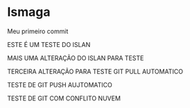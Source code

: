 # Ismaga


Meu primeiro commit

ESTE É UM TESTE DO ISLAN     


MAIS UMA ALTERAÇÃO DO ISLAN PARA TESTE  

TERCEIRA ALTERAÇÃO PARA TESTE GIT PULL AUTOMATICO


TESTE DE GIT PUSH AUJTOMATICO

TESTE DE GIT COM CONFLITO NUVEM
